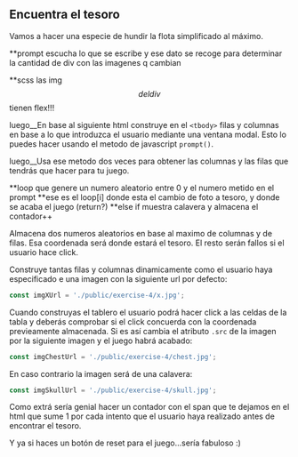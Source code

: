 ## Encuentra el tesoro
Vamos a hacer una especie de hundir la flota simplificado al máximo.

**prompt escucha lo que se escribe y ese dato se recoge para determinar la cantidad de div con las imagenes q cambian

**scss las img$$ del div$$ tienen flex!!!

luego__En base al siguiente html construye en el ``<tbody>`` filas y columnas en base a lo que introduzca el usuario 
mediante una ventana modal. Esto lo puedes hacer usando el metodo de javascript ``prompt()``.

luego__Usa ese metodo dos veces para obtener las columnas y las filas que tendrás que hacer para tu juego.

**loop que genere un numero aleatorio entre 0 y el numero metido en el prompt
**ese es el loop[i] donde esta el cambio de foto a tesoro, y donde se acaba el juego (return?)
**else if muestra calavera y almacena el contador++

Almacena dos numeros aleatorios en base al maximo de columnas y de filas. Esa coordenada será donde estará el tesoro.
El resto serán fallos si el usuario hace click.

Construye tantas filas y columnas dinamicamente como el usuario haya especificado e una imagen con la siguiente url 
por defecto:

```js
const imgXUrl = './public/exercise-4/x.jpg';
```

Cuando construyas el tablero el usuario podrá hacer click a las celdas de la tabla y deberás comprobar si el click 
concuerda con la coordenada previeamente almacenada. Si es así cambia el atributo ``.src`` de la imagen por la 
siguiente imagen y el juego habrá acabado:

```js
const imgChestUrl = './public/exercise-4/chest.jpg';
```

En caso contrario la imagen será de una calavera:

```js
const imgSkullUrl = './public/exercise-4/skull.jpg';
```

Como extrá sería genial hacer un contador con el span que te dejamos en el html que sume 1 por cada intento que el 
usuario haya realizado antes de encontrar el tesoro.

Y ya si haces un botón de reset para el juego...sería fabuloso :)
